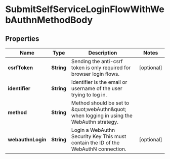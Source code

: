 

# SubmitSelfServiceLoginFlowWithWebAuthnMethodBody


## Properties

Name | Type | Description | Notes
------------ | ------------- | ------------- | -------------
**csrfToken** | **String** | Sending the anti-csrf token is only required for browser login flows. |  [optional]
**identifier** | **String** | Identifier is the email or username of the user trying to log in. | 
**method** | **String** | Method should be set to \&quot;webAuthn\&quot; when logging in using the WebAuthn strategy. | 
**webauthnLogin** | **String** | Login a WebAuthn Security Key  This must contain the ID of the WebAuthN connection. |  [optional]



